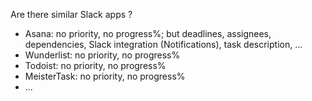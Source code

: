 Are there similar Slack apps ?
- Asana: no priority, no progress%; but deadlines, assignees, dependencies, Slack integration (Notifications), task description, ...
- Wunderlist: no priority, no progress%
- Todoist: no priority, no progress%
- MeisterTask: no priority, no progress%
- …

